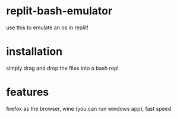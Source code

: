 # replit-bash-emulator
use this to emulate an os in replit!
# installation
simply drag and drop the files into a bash repl
# features
firefox as the browser, wine (you can run windows app), fast speed
